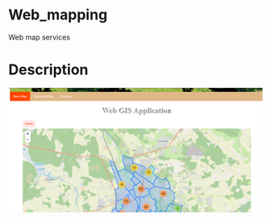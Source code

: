 # Web_mapping
Web map services
<h1 align="left">Description</h1>
<p align="center">
  <img width="2000" src="https://github.com/kateodera/Web_mapping/blob/main/web%20map.png">
</p>
